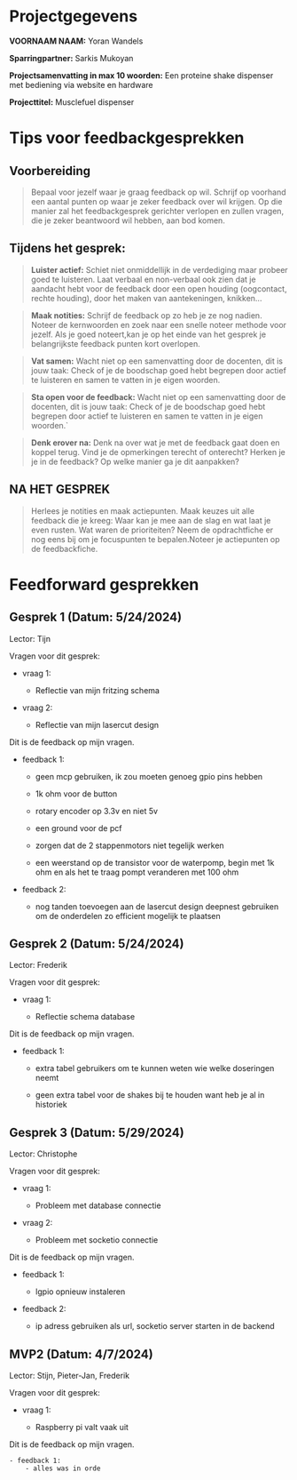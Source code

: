 # Projectgegevens

**VOORNAAM NAAM:** Yoran Wandels

**Sparringpartner:** Sarkis Mukoyan

**Projectsamenvatting in max 10 woorden:** Een proteine shake dispenser met bediening via website en hardware

**Projecttitel:** Musclefuel dispenser

# Tips voor feedbackgesprekken

## Voorbereiding

> Bepaal voor jezelf waar je graag feedback op wil. Schrijf op voorhand een aantal punten op waar je zeker feedback over wil krijgen. Op die manier zal het feedbackgesprek gerichter verlopen en zullen vragen, die je zeker beantwoord wil hebben, aan bod komen.

## Tijdens het gesprek:

> **Luister actief:** Schiet niet onmiddellijk in de verdediging maar probeer goed te luisteren. Laat verbaal en non-verbaal ook zien dat je aandacht hebt voor de feedback door een open houding (oogcontact, rechte houding), door het maken van aantekeningen, knikken...

> **Maak notities:** Schrijf de feedback op zo heb je ze nog nadien. Noteer de kernwoorden en zoek naar een snelle noteer methode voor jezelf. Als je goed noteert,kan je op het einde van het gesprek je belangrijkste feedback punten kort overlopen.

> **Vat samen:** Wacht niet op een samenvatting door de docenten, dit is jouw taak: Check of je de boodschap goed hebt begrepen door actief te luisteren en samen te vatten in je eigen woorden.

> **Sta open voor de feedback:** Wacht niet op een samenvatting door de docenten, dit is jouw taak: Check of je de boodschap goed hebt begrepen door actief te luisteren en samen te vatten in je eigen woorden.`

> **Denk erover na:** Denk na over wat je met de feedback gaat doen en koppel terug. Vind je de opmerkingen terecht of onterecht? Herken je je in de feedback? Op welke manier ga je dit aanpakken?

## NA HET GESPREK

> Herlees je notities en maak actiepunten. Maak keuzes uit alle feedback die je kreeg: Waar kan je mee aan de slag en wat laat je even rusten. Wat waren de prioriteiten? Neem de opdrachtfiche er nog eens bij om je focuspunten te bepalen.Noteer je actiepunten op de feedbackfiche.

# Feedforward gesprekken

## Gesprek 1 (Datum: 5/24/2024)

Lector: Tijn

Vragen voor dit gesprek:

- vraag 1:

    - Reflectie van mijn fritzing schema

- vraag 2:

    - Reflectie van mijn lasercut design

Dit is de feedback op mijn vragen.

- feedback 1:

    - geen mcp gebruiken, ik zou moeten genoeg gpio pins hebben

    - 1k ohm voor de button

    - rotary encoder op 3.3v en niet 5v

    - een ground voor de pcf

    - zorgen dat de 2 stappenmotors niet tegelijk werken

    - een weerstand op de transistor voor de waterpomp, begin met 1k ohm en als het te traag pompt veranderen met 100 ohm

- feedback 2:

    - nog tanden toevoegen aan de lasercut design deepnest gebruiken om de onderdelen zo efficient mogelijk te plaatsen


## Gesprek 2 (Datum: 5/24/2024)

Lector: Frederik

Vragen voor dit gesprek:

- vraag 1:

    - Reflectie schema database

Dit is de feedback op mijn vragen.

- feedback 1:

    - extra tabel gebruikers om te kunnen weten wie welke doseringen neemt

    - geen extra tabel voor de shakes bij te houden want heb je al in historiek


## Gesprek 3 (Datum: 5/29/2024)

Lector: Christophe

Vragen voor dit gesprek:

- vraag 1:

    - Probleem met database connectie

- vraag 2:
    - Probleem met socketio connectie

Dit is de feedback op mijn vragen.

- feedback 1:

    - lgpio opnieuw instaleren

- feedback 2:

    - ip adress gebruiken als url, socketio server starten in de backend

## MVP2 (Datum: 4/7/2024)

Lector: Stijn, Pieter-Jan, Frederik

Vragen voor dit gesprek:

 - vraag 1:

    - Raspberry pi valt vaak uit

Dit is de feedback op mijn vragen.

    - feedback 1:
        - alles was in orde